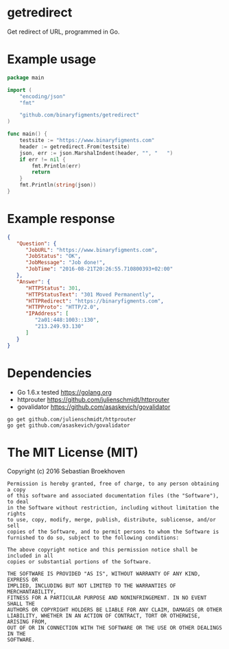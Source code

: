 # getredirect

Get redirect of URL, programmed in Go.

# Example usage

```go
package main

import (
	"encoding/json"
	"fmt"

	"github.com/binaryfigments/getredirect"
)

func main() {
	testsite := "https://www.binaryfigments.com"
	header := getredirect.From(testsite)
	json, err := json.MarshalIndent(header, "", "   ")
	if err != nil {
		fmt.Println(err)
		return
	}
	fmt.Println(string(json))
}
```

# Example response

```json
{
   "Question": {
      "JobURL": "https://www.binaryfigments.com",
      "JobStatus": "OK",
      "JobMessage": "Job done!",
      "JobTime": "2016-08-21T20:26:55.710800393+02:00"
   },
   "Answer": {
      "HTTPStatus": 301,
      "HTTPStatusText": "301 Moved Permanently",
      "HTTPRedirect": "https://binaryfigments.com",
      "HTTPProto": "HTTP/2.0",
      "IPAddress": [
         "2a01:448:1003::130",
         "213.249.93.130"
      ]
   }
}
```

# Dependencies

 * Go 1.6.x tested https://golang.org
 * httprouter https://github.com/julienschmidt/httprouter
 * govalidator https://github.com/asaskevich/govalidator

```
go get github.com/julienschmidt/httprouter
go get github.com/asaskevich/govalidator
```

# The MIT License (MIT)

Copyright (c) 2016 Sebastian Broekhoven
~~~
Permission is hereby granted, free of charge, to any person obtaining a copy
of this software and associated documentation files (the "Software"), to deal
in the Software without restriction, including without limitation the rights
to use, copy, modify, merge, publish, distribute, sublicense, and/or sell
copies of the Software, and to permit persons to whom the Software is
furnished to do so, subject to the following conditions:

The above copyright notice and this permission notice shall be included in all
copies or substantial portions of the Software.

THE SOFTWARE IS PROVIDED "AS IS", WITHOUT WARRANTY OF ANY KIND, EXPRESS OR
IMPLIED, INCLUDING BUT NOT LIMITED TO THE WARRANTIES OF MERCHANTABILITY,
FITNESS FOR A PARTICULAR PURPOSE AND NONINFRINGEMENT. IN NO EVENT SHALL THE
AUTHORS OR COPYRIGHT HOLDERS BE LIABLE FOR ANY CLAIM, DAMAGES OR OTHER
LIABILITY, WHETHER IN AN ACTION OF CONTRACT, TORT OR OTHERWISE, ARISING FROM,
OUT OF OR IN CONNECTION WITH THE SOFTWARE OR THE USE OR OTHER DEALINGS IN THE
SOFTWARE.
~~~